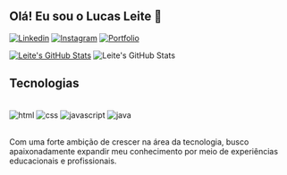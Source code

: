## Olá! Eu sou o Lucas Leite 👋

[![Linkedin](https://img.shields.io/badge/LinkedIn-0077B5?style=for-the-badge&logo=linkedin&logoColor=white)](https://www.linkedin.com/in/lucas-leite13/)
[![Instagram](https://img.shields.io/badge/Instagram-E4405F?style=for-the-badge&logo=instagram&logoColor=white)](https://www.instagram.com/luke.rodl/)
[![Portfolio](https://img.shields.io/badge/website-000000?style=for-the-badge&logo=About.me&logoColor=white)](#####)

[![Leite's GitHub Stats](https://github-readme-stats.vercel.app/api/top-langs/?username=lukerodl&layout=compact&theme=dark)](https://github.com/lukerodl)
![Leite's GitHub Stats](https://github-readme-stats.vercel.app/api?username=lukerodl&show_icons=true&theme=dark)

## Tecnologias 
<div style="display: inline_block"><br>
<img align="center" alt="html" src="https://img.shields.io/badge/HTML-239120?style=for-the-badge&logo=html5&logoColor=white"/>
<img align="center" alt="css" src="https://img.shields.io/badge/CSS-239120?&style=for-the-badge&logo=css3&logoColor=white"/>
<img align="center" alt="javascript" src="https://img.shields.io/badge/JavaScript-F7DF1E?style=for-the-badge&logo=javascript&logoColor=black"/>
<img align="center" alt="java" src="https://img.shields.io/badge/Java-ED8B00?style=for-the-badge&logo=openjdk&logoColor=white"/>
</div> <br>

Com uma forte ambição de crescer na área da tecnologia, busco apaixonadamente expandir meu conhecimento por meio de experiências educacionais e profissionais.
